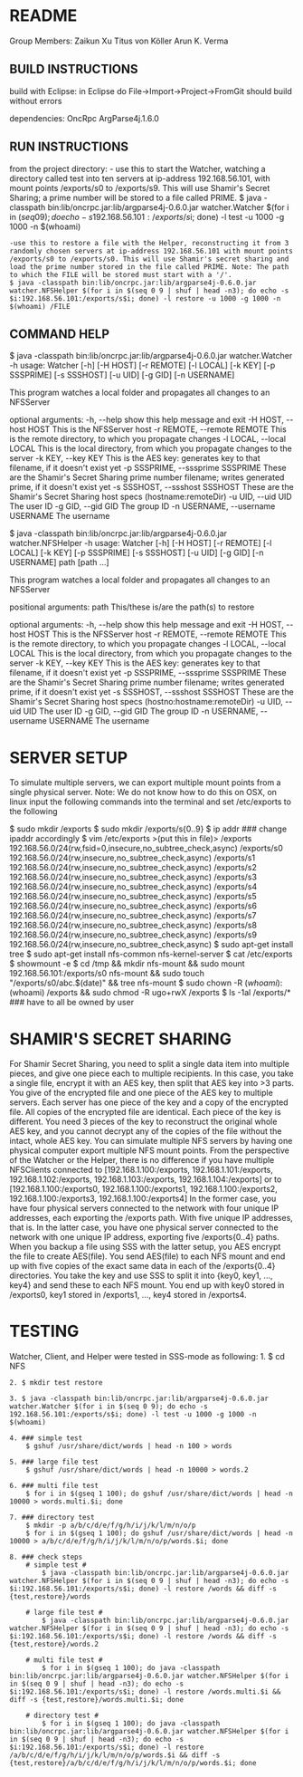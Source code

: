 README
======
Group Members: Zaikun Xu
			   Titus von Köller
			   Arun K. Verma

BUILD INSTRUCTIONS
------------------
build with Eclipse:
	in Eclipse do File->Import->Project->FromGit
	should build without errors

dependencies:
	OncRpc
	ArgParse4j.1.6.0

RUN INSTRUCTIONS
----------------
from the project directory:
	- use this to start the Watcher, watching a directory called test into ten servers at ip-address 192.168.56.101, with mount points /exports/s0 to /exports/s9. This will use Shamir's Secret Sharing; a prime number will be stored to a file called PRIME. 
	$ java -classpath bin:lib/oncrpc.jar:lib/argparse4j-0.6.0.jar watcher.Watcher $(for i in $(seq 0 9); do echo -s 192.168.56.101:/exports/s$i; done) -l test -u 1000 -g 1000 -n $(whoami)

	-use this to restore a file with the Helper, reconstructing it from 3 randomly chosen servers at ip-address 192.168.56.101 with mount points /exports/s0 to /exports/s0. This will use Shamir's secret sharing and load the prime number stored in the file called PRIME. Note: The path to which the FILE will be stored must start with a '/'.
	$ java -classpath bin:lib/oncrpc.jar:lib/argparse4j-0.6.0.jar watcher.NFSHelper $(for i in $(seq 0 9 | shuf | head -n3); do echo -s $i:192.168.56.101:/exports/s$i; done) -l restore -u 1000 -g 1000 -n $(whoami) /FILE

COMMAND HELP
------------
$ java -classpath bin:lib/oncrpc.jar:lib/argparse4j-0.6.0.jar watcher.Watcher -h
usage: Watcher [-h] [-H HOST] [-r REMOTE] [-l LOCAL] [-k KEY] [-p SSSPRIME] [-s SSSHOST] [-u UID] [-g GID] [-n USERNAME]

This program watches a local folder and propagates all changes to an NFSServer

optional arguments:
  -h, --help             show this help message and exit
  -H HOST, --host HOST   This is the NFSServer host
  -r REMOTE, --remote REMOTE
                         This is the remote directory, to which you propagate changes
  -l LOCAL, --local LOCAL
                         This is the local directory, from which you propagate changes to the server
  -k KEY, --key KEY      This is the AES key: generates key to that filename, if it doesn't exist yet
  -p SSSPRIME, --sssprime SSSPRIME
                         These are the Shamir's Secret Sharing prime number filename; writes generated prime, if it doesn't exist yet
  -s SSSHOST, --ssshost SSSHOST
                         These are the Shamir's Secret Sharing host specs (hostname:remoteDir)
  -u UID, --uid UID      The user ID
  -g GID, --gid GID      The group ID
  -n USERNAME, --username USERNAME
                         The username

$ java -classpath bin:lib/oncrpc.jar:lib/argparse4j-0.6.0.jar watcher.NFSHelper -h
usage: Watcher [-h] [-H HOST] [-r REMOTE] [-l LOCAL] [-k KEY] [-p SSSPRIME] [-s SSSHOST] [-u UID] [-g GID] [-n USERNAME] path [path ...]

This program watches a local folder and propagates all changes to an NFSServer

positional arguments:
  path                   This/these is/are the path(s) to restore

optional arguments:
  -h, --help             show this help message and exit
  -H HOST, --host HOST   This is the NFSServer host
  -r REMOTE, --remote REMOTE
                         This is the remote directory, to which you propagate changes
  -l LOCAL, --local LOCAL
                         This is the local directory, from which you propagate changes to the server
  -k KEY, --key KEY      This is the AES key: generates key to that filename, if it doesn't exist yet
  -p SSSPRIME, --sssprime SSSPRIME
                         These are the Shamir's Secret Sharing prime number filename; writes generated prime, if it doesn't exist yet
  -s SSSHOST, --ssshost SSSHOST
                         These are the Shamir's Secret Sharing host specs (hostno:hostname:remoteDir)
  -u UID, --uid UID      The user ID
  -g GID, --gid GID      The group ID
  -n USERNAME, --username USERNAME
                         The username

SERVER SETUP
============

To simulate multiple servers, we can export multiple mount points from a single physical server. Note: We do not know how to do this on OSX, on linux input the following commands into the terminal and set /etc/exports to the following

$ sudo mkdir /exports
$ sudo mkdir /exports/s{0..9}
$ ip addr ### change ipaddr accordingly
$ vim /etc/exports >(put this in file)>
		/exports     192.168.56.0/24(rw,fsid=0,insecure,no_subtree_check,async)
		/exports/s0  192.168.56.0/24(rw,insecure,no_subtree_check,async)
		/exports/s1  192.168.56.0/24(rw,insecure,no_subtree_check,async)
		/exports/s2  192.168.56.0/24(rw,insecure,no_subtree_check,async)
		/exports/s3  192.168.56.0/24(rw,insecure,no_subtree_check,async)
		/exports/s4  192.168.56.0/24(rw,insecure,no_subtree_check,async)
		/exports/s5  192.168.56.0/24(rw,insecure,no_subtree_check,async)
		/exports/s6  192.168.56.0/24(rw,insecure,no_subtree_check,async)
		/exports/s7  192.168.56.0/24(rw,insecure,no_subtree_check,async)
		/exports/s8  192.168.56.0/24(rw,insecure,no_subtree_check,async)
		/exports/s9  192.168.56.0/24(rw,insecure,no_subtree_check,async)
$ sudo apt-get install tree
$ sudo apt-get install nfs-common nfs-kernel-server	
$ cat /etc/exports
$ showmount -e
$ cd /tmp && mkdir nfs-mount && sudo mount 192.168.56.101:/exports/s0 nfs-mount && sudo touch "/exports/s0/abc.$(date)" && tree nfs-mount
$ sudo chown -R $(whoami):$(whoami) /exports && sudo chmod -R ugo+rwX /exports
$ ls -1al /exports/*  ### have to all be owned by user

SHAMIR'S SECRET SHARING
=======================
For Shamir Secret Sharing, you need to split a single data item into multiple pieces, and give one piece each to multiple recipients. 
In this case, you take a single file, encrypt it with an AES key, then split that AES key into >3 parts. You give of the encrypted file and one piece of the AES key to multiple servers.
Each server has one piece of the key and a copy of the encrypted file. All copies of the encrypted file are identical. Each piece of the key is different. You need 3 pieces of the key to reconstruct the original whole AES key, and you cannot decrypt any of the copies of the file without the intact, whole AES key. You can simulate multiple NFS servers by having one physical computer export multiple NFS mount points.
From the perspective of the Watcher or the Helper, there is no difference if you have multiple NFSClients connected to [192.168.1.100:/exports, 192.168.1.101:/exports, 192.168.1.102:/exports, 192.168.1.103:/exports, 192.168.1.104:/exports] or to [192.168.1.100:/exports0, 192.168.1.100:/exports1, 192.168.1.100:/exports2, 192.168.1.100:/exports3, 192.168.1.100:/exports4]
In the former case, you have four physical servers connected to the network with four unique IP addresses, each exporting the /exports path.
With five unique IP addresses, that is.
In the latter case, you have one physical server connected to the network with one unique IP address, exporting five /exports{0..4} paths. When you backup a file using SSS with the latter setup, you AES encrypt the file to create AES(file). You send AES(file) to each NFS mount and end up with five copies of the exact same data in each of the /exports{0..4} directories.
You take the key and use SSS to split it into {key0, key1, ..., key4} and send these to each NFS mount. You end up with key0 stored in /exports0, key1 stored in /exports1, ..., key4 stored in /exports4.

TESTING
=======
Watcher, Client, and Helper were tested in SSS-mode as following:
	1. $ cd NFS

	2. $ mkdir test restore

	3. $ java -classpath bin:lib/oncrpc.jar:lib/argparse4j-0.6.0.jar watcher.Watcher $(for i in $(seq 0 9); do echo -s 192.168.56.101:/exports/s$i; done) -l test -u 1000 -g 1000 -n $(whoami)

	4. ### simple test
    	$ gshuf /usr/share/dict/words | head -n 100 > words

	5. ### large file test
	    $ gshuf /usr/share/dict/words | head -n 10000 > words.2

	6. ### multi file test
	    $ for i in $(gseq 1 100); do gshuf /usr/share/dict/words | head -n 10000 > words.multi.$i; done

	7. ### directory test
	    $ mkdir -p a/b/c/d/e/f/g/h/i/j/k/l/m/n/o/p
	    $ for i in $(gseq 1 100); do gshuf /usr/share/dict/words | head -n 10000 > a/b/c/d/e/f/g/h/i/j/k/l/m/n/o/p/words.$i; done

	8. ### check steps
		# simple test #
			$ java -classpath bin:lib/oncrpc.jar:lib/argparse4j-0.6.0.jar watcher.NFSHelper $(for i in $(seq 0 9 | shuf | head -n3); do echo -s $i:192.168.56.101:/exports/s$i; done) -l restore /words && diff -s {test,restore}/words 
		
		# large file test #
			$ java -classpath bin:lib/oncrpc.jar:lib/argparse4j-0.6.0.jar watcher.NFSHelper $(for i in $(seq 0 9 | shuf | head -n3); do echo -s $i:192.168.56.101:/exports/s$i; done) -l restore /words && diff -s {test,restore}/words.2 
		
		# multi file test #
			$ for i in $(gseq 1 100); do java -classpath bin:lib/oncrpc.jar:lib/argparse4j-0.6.0.jar watcher.NFSHelper $(for i in $(seq 0 9 | shuf | head -n3); do echo -s $i:192.168.56.101:/exports/s$i; done) -l restore /words.multi.$i && diff -s {test,restore}/words.multi.$i; done 
		
		# directory test #
			$ for i in $(gseq 1 100); do java -classpath bin:lib/oncrpc.jar:lib/argparse4j-0.6.0.jar watcher.NFSHelper $(for i in $(seq 0 9 | shuf | head -n3); do echo -s $i:192.168.56.101:/exports/s$i; done) -l restore /a/b/c/d/e/f/g/h/i/j/k/l/m/n/o/p/words.$i && diff -s {test,restore}/a/b/c/d/e/f/g/h/i/j/k/l/m/n/o/p/words.$i; done 























